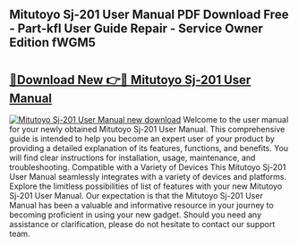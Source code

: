 ## Mitutoyo Sj-201 User Manual PDF Download Free - Part-kfI User Guide Repair - Service Owner Edition fWGM5

# <h2><a href="http://cf17333.oget.top/?id=Mitutoyo+Sj-201+User+Manual">🔗Download New 👉🔴 Mitutoyo Sj-201 User Manual</a></h2>

[![Mitutoyo Sj-201 User Manual new download](https://i.imgur.com/5g1atiW.png)](http://cf17333.oget.top/?id=Mitutoyo+Sj-201+User+Manual)
Welcome to the user manual for your newly obtained Mitutoyo Sj-201 User Manual. This comprehensive guide is intended to help you become an expert user of your product by providing a detailed explanation of its features, functions, and benefits. You will find clear instructions for installation, usage, maintenance, and troubleshooting. Compatible with a Variety of Devices This Mitutoyo Sj-201 User Manual seamlessly integrates with a variety of devices and platforms. Explore the limitless possibilities of list of features with your new Mitutoyo Sj-201 User Manual. Our expectation is that the Mitutoyo Sj-201 User Manual has been a valuable and informative resource in your journey to becoming proficient in using your new gadget. Should you need any assistance or clarification, please do not hesitate to contact our support team.
